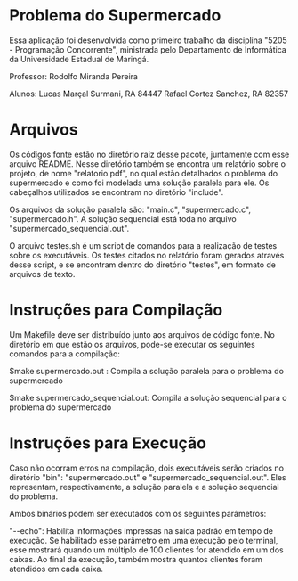 # Problema do Supermercado
Essa aplicação foi desenvolvida como primeiro trabalho da disciplina "5205 - Programação Concorrente", ministrada pelo Departamento de Informática da Universidade Estadual de Maringá.

Professor: Rodolfo Miranda Pereira

Alunos:
	Lucas Marçal Surmani,	RA 84447
	Rafael Cortez Sanchez,	RA 82357


# Arquivos
Os códigos fonte estão no diretório raiz desse pacote, juntamente com esse arquivo README. Nesse diretório também se encontra um relatório sobre o projeto, de nome "relatorio.pdf", no qual estão detalhados o problema do supermercado e como foi modelada uma solução paralela para ele. Os cabeçalhos utilizados se encontram no diretório "include".

Os arquivos da solução paralela são: "main.c", "supermercado.c", "supermercado.h". A solução sequencial está toda no arquivo "supermercado_sequencial.out".

O arquivo testes.sh é um script de comandos para a realização de testes sobre os executáveis. Os testes citados no relatório foram gerados através desse script, e se encontram dentro do diretório "testes", em formato de arquivos de texto.


# Instruções para Compilação
Um Makefile deve ser distribuído junto aos arquivos de código fonte. No diretório em que estão os arquivos, pode-se executar os seguintes comandos para a compilação:

$make supermercado.out : Compila a solução paralela para o problema do supermercado

$make supermercado_sequencial.out: Compila a solução sequencial para o problema do supermercado


# Instruções para Execução
Caso não ocorram erros na compilação, dois executáveis serão criados no diretório "bin": "supermercado.out" e "supermercado_sequencial.out". Eles representam, respectivamente, a solução paralela e a solução sequencial do problema.

Ambos binários podem ser executados com os seguintes parâmetros:

"--echo": Habilita informações impressas na saída padrão em tempo de execução. Se habilitado esse parâmetro em uma execução pelo terminal, esse mostrará quando um múltiplo de 100 clientes for atendido em um dos caixas. Ao final da execução, também mostra quantos clientes foram atendidos em cada caixa.
